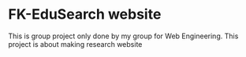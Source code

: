 # FK-EduSearch website

This is group project only done by my group for Web Engineering. This project is about making research website 
